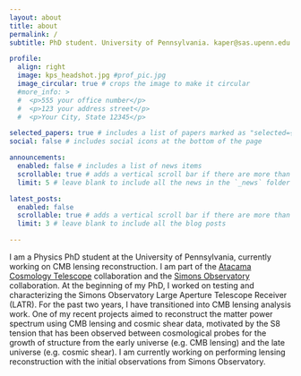 ```yaml
---
layout: about
title: about
permalink: /
subtitle: PhD student. University of Pennsylvania. kaper@sas.upenn.edu.

profile:
  align: right
  image: kps_headshot.jpg #prof_pic.jpg
  image_circular: true # crops the image to make it circular
  #more_info: >
  #  <p>555 your office number</p>
  #  <p>123 your address street</p>
  #  <p>Your City, State 12345</p>

selected_papers: true # includes a list of papers marked as "selected={true}"
social: false # includes social icons at the bottom of the page

announcements:
  enabled: false # includes a list of news items
  scrollable: true # adds a vertical scroll bar if there are more than 3 news items
  limit: 5 # leave blank to include all the news in the `_news` folder

latest_posts:
  enabled: false
  scrollable: true # adds a vertical scroll bar if there are more than 3 new posts items
  limit: 3 # leave blank to include all the blog posts

---
```


I am a Physics PhD student at the University of Pennsylvania, currently working on CMB lensing reconstruction. I am part of the [Atacama Cosmology Telescope](https://act.princeton.edu/) collaboration and the [Simons Observatory](https://simonsobservatory.org/) collaboration. 
At the beginning of my PhD, I worked on testing and characterizing the Simons Observatory Large Aperture Telescope Receiver (LATR). For the past two years, I have transitioned into CMB lensing analysis work.
One of my recent projects aimed to reconstruct the matter power spectrum using CMB lensing and cosmic shear data, motivated by the S8 tension that has been observed between cosmological probes for the growth of structure from the early universe (e.g. CMB lensing) and the late universe (e.g. cosmic shear).
I am currently working on performing lensing reconstruction with the initial observations from Simons Observatory.
